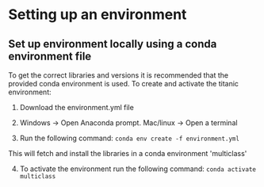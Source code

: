 # Setting up an environment

## Set up environment locally using a conda environment file

To get the correct libraries and versions it is recommended that the provided conda environment is used. To create and activate the titanic environment:

1. Download the environment.yml file

2. Windows -> Open Anaconda prompt. Mac/linux -> Open a terminal

3. Run the following command: `conda env create -f environment.yml`

This will fetch and install the libraries in a conda environment 'multiclass'

4. To activate the environment run the following command:
    `conda activate multiclass`
